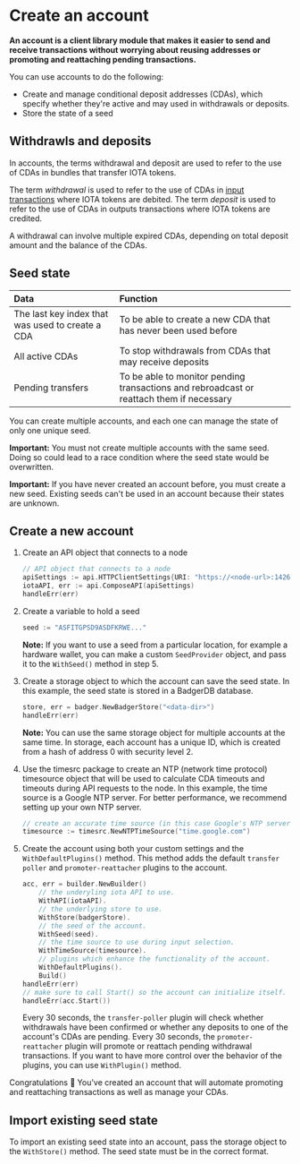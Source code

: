 # Create an account

**An account is a client library module that makes it easier to send and receive transactions without worrying about reusing addresses or promoting and reattaching pending transactions.**

You can use accounts to do the following:

* Create and manage conditional deposit addresses (CDAs), which specify whether they're active and may used in withdrawals or deposits.
* Store the state of a seed

## Withdrawls and deposits

In accounts, the terms withdrawal and deposit are used to refer to the use of CDAs in bundles that transfer IOTA tokens.

The term _withdrawal_ is used to refer to the use of CDAs in [input transactions](root://iota-basics/0.1/concepts/bundles-and-transactions.md) where IOTA tokens are debited. The term _deposit_ is used to refer to the use of CDAs in outputs transactions where IOTA tokens are credited.

A withdrawal can involve multiple expired CDAs, depending on total deposit amount and the balance of the CDAs.

## Seed state

|**Data**| **Function**|
|:-----------------|:----------|
|The last key index that was used to create a CDA| To be able to create a new CDA that has never been used before|
|All active CDAs|To stop withdrawals from CDAs that may receive deposits|
|Pending transfers| To be able to monitor pending transactions and rebroadcast or reattach them if necessary|

You can create multiple accounts, and each one can manage the state of only one unique seed.

**Important:** You must not create multiple accounts with the same seed. Doing so could lead to a race condition where the seed state would be overwritten.

**Important:** If you have never created an account before, you must create a new seed. Existing seeds can't be used in an account because their states are unknown.

## Create a new account

1. Create an API object that connects to a node
   
    ```go
    // API object that connects to a node
    apiSettings := api.HTTPClientSettings{URI: "https://<node-url>:14265"}
    iotaAPI, err := api.ComposeAPI(apiSettings)
    handleErr(err)
    ```

2. Create a variable to hold a seed

    ```go
    seed := "ASFITGPSD9ASDFKRWE..."
    ```

     **Note:** If you want to use a seed from a particular location, for example a hardware wallet, you can make a custom `SeedProvider` object, and pass it to the `WithSeed()` method in step 5.

3. Create a storage object to which the account can save the seed state. In this example, the seed state is stored in a BadgerDB database.

    ```go
    store, err = badger.NewBadgerStore("<data-dir>")
    handleErr(err)
    ```

    **Note:** You can use the same storage object for multiple accounts at the same time. In storage, each account has a unique ID, which is created from a hash of address 0 with security level 2.

4. Use the timesrc package to create an NTP (network time protocol) timesource object that will be used to calculate CDA timeouts and timeouts during API requests to the node. In this example, the time source is a Google NTP server. For better performance, we recommend setting up your own NTP server.

     ```go
    // create an accurate time source (in this case Google's NTP server).
    timesource := timesrc.NewNTPTimeSource("time.google.com")
    ```

5. Create the account using both your custom settings and the `WithDefaultPlugins()` method. This method adds the default `transfer poller` and `promoter-reattacher` plugins to the account.

    ```go
    acc, err = builder.NewBuilder()
        // the underyling iota API to use.
        WithAPI(iotaAPI).
        // the underlying store to use.
        WithStore(badgerStore).
        // the seed of the account.
        WithSeed(seed).
        // the time source to use during input selection.
        WithTimeSource(timesource).
        // plugins which enhance the functionality of the account.
        WithDefaultPlugins().
        Build()
    handleErr(err)
    // make sure to call Start() so the account can initialize itself.
    handleErr(acc.Start())
    ```

    Every 30 seconds, the `transfer-poller` plugin will check whether withdrawals have been confirmed or whether any deposits to one of the account's CDAs  are pending. Every 30 seconds, the `promoter-reattacher` plugin will promote or reattach pending withdrawal transactions. If you want to have more control over the behavior of the plugins, you can use `WithPlugin()` method.

Congratulations :tada: You've created an account that will automate promoting and reattaching transactions as well as manage your CDAs.

## Import existing seed state

To import an existing seed state into an account, pass the storage object to the `WithStore()` method. The seed state must be in the correct format.